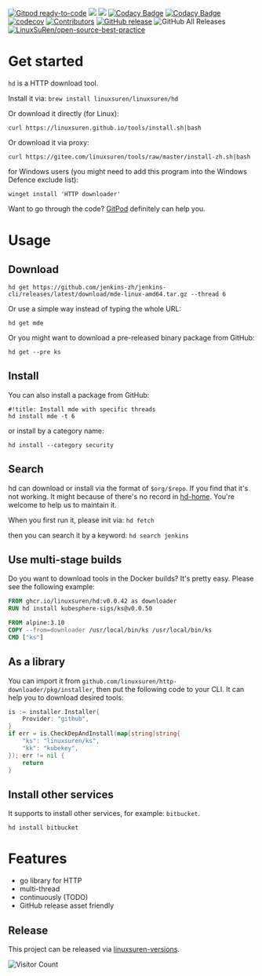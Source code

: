 [![Gitpod ready-to-code](https://img.shields.io/badge/Gitpod-ready--to--code-blue?logo=gitpod)](https://gitpod.io/#https://github.com/LinuxSuRen/http-downloader)
[![](https://goreportcard.com/badge/linuxsuren/http-downloader)](https://goreportcard.com/report/linuxsuren/github-go)
[![](http://img.shields.io/badge/godoc-reference-5272B4.svg?style=flat-square)](https://godoc.org/github.com/linuxsuren/http-downloader)
[![Codacy Badge](https://app.codacy.com/project/badge/Grade/7cc20ea84e0543068c320e471bde560e)](https://www.codacy.com/gh/LinuxSuRen/http-downloader/dashboard?utm_source=github.com&amp;utm_medium=referral&amp;utm_content=LinuxSuRen/http-downloader&amp;utm_campaign=Badge_Grade)
[![Codacy Badge](https://app.codacy.com/project/badge/Coverage/7cc20ea84e0543068c320e471bde560e)](https://www.codacy.com/gh/LinuxSuRen/http-downloader/dashboard?utm_source=github.com&utm_medium=referral&utm_content=LinuxSuRen/http-downloader&utm_campaign=Badge_Coverage)
[![codecov](https://codecov.io/gh/LinuxSuRen/http-downloader/branch/master/graph/badge.svg?token=Ntc8z2iEQ2)](https://codecov.io/gh/LinuxSuRen/http-downloader)
[![Contributors](https://img.shields.io/github/contributors/linuxsuren/http-downloader.svg)](https://github.com/linuxsuren/github-go/graphs/contributors)
[![GitHub release](https://img.shields.io/github/release/linuxsuren/http-downloader.svg?label=release)](https://github.com/linuxsuren/github-go/releases/latest)
![GitHub All Releases](https://img.shields.io/github/downloads/linuxsuren/http-downloader/total)
[![LinuxSuRen/open-source-best-practice](https://img.shields.io/static/v1?label=OSBP&message=%E5%BC%80%E6%BA%90%E6%9C%80%E4%BD%B3%E5%AE%9E%E8%B7%B5&color=blue)](https://github.com/LinuxSuRen/open-source-best-practice)

# Get started
`hd` is a HTTP download tool.

Install it via: `brew install linuxsuren/linuxsuren/hd`

Or download it directly (for Linux):
```
curl https://linuxsuren.github.io/tools/install.sh|bash
```

Or download it via proxy:
```
curl https://gitee.com/linuxsuren/tools/raw/master/install-zh.sh|bash
```

for Windows users (you might need to add this program into the Windows Defence exclude list):
```
winget install 'HTTP downloader'
```

Want to go through the code? [GitPod](https://gitpod.io/#https://github.com/linuxsuren/http-downloader) definitely can help you.

# Usage

## Download
```shell
hd get https://github.com/jenkins-zh/jenkins-cli/releases/latest/download/mde-linux-amd64.tar.gz --thread 6
```

Or use a simple way instead of typing the whole URL:

```shell
hd get mde
```

Or you might want to download a pre-released binary package from GitHub:

```shell
hd get --pre ks
```

## Install
You can also install a package from GitHub:

```shell
#!title: Install mde with specific threads
hd install mde -t 6
```

or install by a category name:

```shell
hd install --category security
```

## Search
hd can download or install via the format of `$org/$repo`. If you find that it's not working. It might because of there's 
no record in [hd-home](https://github.com/LinuxSuRen/hd-home). You're welcome to help us to maintain it.

When you first run it, please init via: `hd fetch`

then you can search it by a keyword: `hd search jenkins`

## Use multi-stage builds
Do you want to download tools in the Docker builds? It's pretty easy. Please see the following example:

```dockerfile
FROM ghcr.io/linuxsuren/hd:v0.0.42 as downloader
RUN hd install kubesphere-sigs/ks@v0.0.50

FROM alpine:3.10
COPY --from=downloader /usr/local/bin/ks /usr/local/bin/ks
CMD ["ks"]
```

## As a library
You can import it from `github.com/linuxsuren/http-downloader/pkg/installer`, then put the following code to your CLI. 
It can help you to download desired tools:

```go
is := installer.Installer{
    Provider: "github",
}
if err = is.CheckDepAndInstall(map[string]string{
    "ks": "linuxsuren/ks",
    "kk": "kubekey",
}); err != nil {
    return
}
```

## Install other services
It supports to install other services, for example: `bitbucket`.

```shell
hd install bitbucket
```

# Features
* go library for HTTP
* multi-thread
* continuously (TODO)
* GitHub release asset friendly

## Release

This project can be released via [linuxsuren-versions](https://github.com/linuxsuren/linuxsuren-versions).

![Visitor Count](https://profile-counter.glitch.me/{http-downloader}/count.svg)
